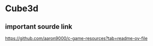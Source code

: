 # Cube3d

## important sourde link
https://github.com/aaron9000/c-game-resources?tab=readme-ov-file
